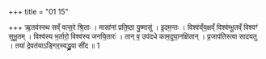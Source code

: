 +++
title = "01 15"

+++
ऋ॒तव॑स्स्थ सव्ँ वत्स॒रे श्रि॒ताः । मासा॑नां प्रति॒ष्ठा यु॒ष्मासु॑ । इ॒दम॒न्तः । विश्व॑य्ँय॒क्षव्ँ विश्व॑म्भू॒तव्ँ विश्वꣳ॑ सुभू॒तम् ।  विश्व॑स्य भ॒र्तारो॒ विश्व॑स्य जनयि॒तारः॑ । तान् व॒ उप॑दधे काम॒दुघा॒नक्षि॑तान् । प्र॒जाप॑तिस्त्वा सादयतु ।  तया॑ दे॒वत॑याऽङ्गिर॒स्वद्ध्रु॒वा सी॑द ॥ 1

